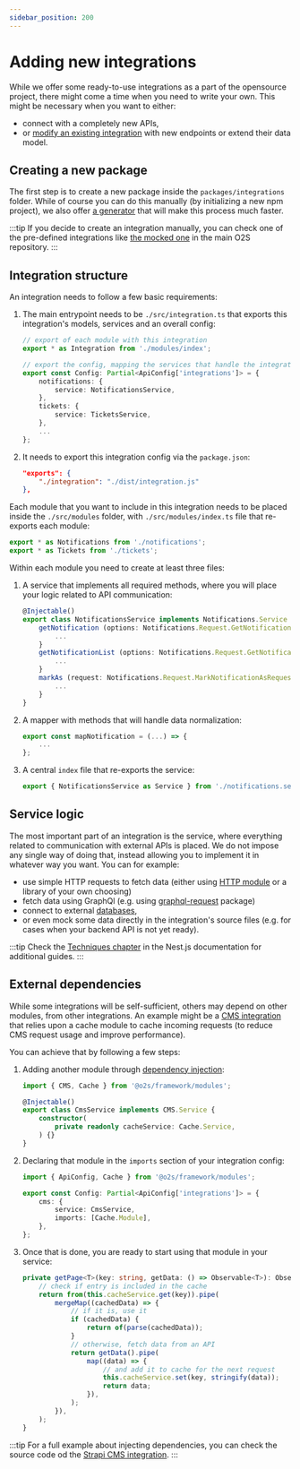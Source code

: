 ```yaml
---
sidebar_position: 200
---
```


# Adding new integrations

While we offer some ready-to-use integrations as a part of the opensource project, there might come a time when you need to write your own. This might be necessary when you want to either:

- connect with a completely new APIs,
- or [modify an existing integration](./extending-integrations.md) with new endpoints or extend their data model.

## Creating a new package

The first step is to create a new package inside the `packages/integrations` folder. While of course you can do this manually (by initializing a new npm project), we also offer [a generator](../using-generators.md#integrations) that will make this process much faster.

:::tip
If you decide to create an integration manually, you can check one of the pre-defined integrations like [the mocked one](https://github.com/o2sdev/openselfservice/tree/main/packages/integrations/mocked) in the main O2S repository.
:::

## Integration structure

An integration needs to follow a few basic requirements:

1. The main entrypoint needs to be `./src/integration.ts` that exports this integration's models, services and an overall config:

    ```typescript title="./src/integration.ts"
    // export of each module with this integration
    export * as Integration from './modules/index';

    // export the config, mapping the services that handle the integration for each module
    export const Config: Partial<ApiConfig['integrations']> = {
        notifications: {
            service: NotificationsService,
        },
        tickets: {
            service: TicketsService,
        },
        ...
    };
    ```

2. It needs to export this integration config via the `package.json`:
    ```json title="./package.json"
    "exports": {
        "./integration": "./dist/integration.js"
    },
    ```

Each module that you want to include in this integration needs to be placed inside the `./src/modules` folder, with `./src/modules/index.ts` file that re-exports each module:

```typescript title="./src/modules/index.ts"
export * as Notifications from './notifications';
export * as Tickets from './tickets';
```

Within each module you need to create at least three files:

1. A service that implements all required methods, where you will place your logic related to API communication:
    ```typescript title="./src/modules/notifications/notifications.service.ts"
    @Injectable()
    export class NotificationsService implements Notifications.Service  {
        getNotification (options: Notifications.Request.GetNotificationParams) {
            ...
        }
        getNotificationList (options: Notifications.Request.GetNotificationListQuery) {
            ...
        }
        markAs (request: Notifications.Request.MarkNotificationAsRequest) {
            ...
        }
    }
    ```
2. A mapper with methods that will handle data normalization:
    ```typescript title="./src/modules/notifications/notifications.mapper.ts"
    export const mapNotification = (...) => {
        ...
    };
    ```
3. A central `index` file that re-exports the service:
    ```typescript title="./src/modules/notifications/index.ts"
    export { NotificationsService as Service } from './notifications.service';
    ```

## Service logic

The most important part of an integration is the service, where everything related to communication with external APIs is placed. We do not impose any single way of doing that, instead allowing you to implement it in whatever way you want. You can for example:

- use simple HTTP requests to fetch data (either using [HTTP module](https://docs.nestjs.com/techniques/http-module) or a library of your own choosing)
- fetch data using GraphQl (e.g. using [graphql-request](https://www.npmjs.com/package/graphql-request) package)
- connect to external [databases](https://docs.nestjs.com/techniques/database),
- or even mock some data directly in the integration's source files (e.g. for cases when your backend API is not yet ready).

:::tip
Check the [Techniques chapter](https://docs.nestjs.com/techniques) in the Nest.js documentation for additional guides.
:::

## External dependencies

While some integrations will be self-sufficient, others may depend on other modules, from other integrations. An example might be a [CMS integration](../../integrations/cms/strapi-cms.md) that relies upon a cache module to cache incoming requests (to reduce CMS request usage and improve performance).

You can achieve that by following a few steps:

1. Adding another module through [dependency injection](https://docs.nestjs.com/providers#dependency-injection):

    ```typescript
    import { CMS, Cache } from '@o2s/framework/modules';

    @Injectable()
    export class CmsService implements CMS.Service {
        constructor(
            private readonly cacheService: Cache.Service,
        ) {}
    }
    ```

2. Declaring that module in the `imports` section of your integration config:

    ```typescript
    import { ApiConfig, Cache } from '@o2s/framework/modules';

    export const Config: Partial<ApiConfig['integrations']> = {
        cms: {
            service: CmsService,
            imports: [Cache.Module],
        },
    };
    ```

3. Once that is done, you are ready to start using that module in your service:
    ```typescript
    private getPage<T>(key: string, getData: () => Observable<T>): Observable<T> {
        // check if entry is included in the cache
        return from(this.cacheService.get(key)).pipe(
            mergeMap((cachedData) => {
                // if it is, use it
                if (cachedData) {
                    return of(parse(cachedData));
                }
                // otherwise, fetch data from an API
                return getData().pipe(
                    map((data) => {
                        // and add it to cache for the next request
                        this.cacheService.set(key, stringify(data));
                        return data;
                    }),
                );
            }),
        );
    }
    ```

:::tip
For a full example about injecting dependencies, you can check the source code od the [Strapi CMS integration](../../integrations/cms/strapi-cms.md).
:::
